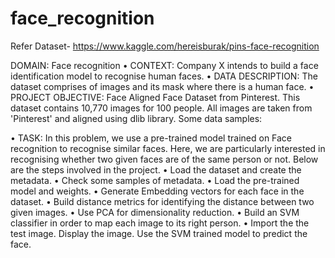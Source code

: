 # face_recognition
Refer Dataset- https://www.kaggle.com/hereisburak/pins-face-recognition

DOMAIN: Face recognition • CONTEXT: Company X intends to build a face identification model to recognise human faces. • DATA DESCRIPTION: The dataset comprises of images and its mask where there is a human face. • PROJECT OBJECTIVE: Face Aligned Face Dataset from Pinterest. This dataset contains 10,770 images for 100 people. All images are taken from 'Pinterest' and aligned using dlib library. Some data samples:

• TASK: In this problem, we use a pre-trained model trained on Face recognition to recognise similar faces. Here, we are particularly interested in recognising whether two given faces are of the same person or not. Below are the steps involved in the project. • Load the dataset and create the metadata. • Check some samples of metadata. • Load the pre-trained model and weights. • Generate Embedding vectors for each face in the dataset. • Build distance metrics for identifying the distance between two given images. • Use PCA for dimensionality reduction. • Build an SVM classifier in order to map each image to its right person. • Import the the test image. Display the image. Use the SVM trained model to predict the face.
